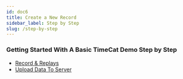 ```yaml
---
id: doc6
title: Create a New Record
sidebar_label: Step by Step
slug: /step-by-step
---
```



### Getting Started With A Basic TimeCat Demo Step by Step

- [Record & Replays](/docs/record-and-replay)
- [Upload Data To Server](/docs/upload-to-server)
